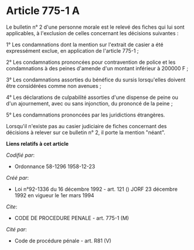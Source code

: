 # Article 775-1 A

Le bulletin n° 2 d'une personne morale est le relevé des fiches qui lui sont applicables, à l'exclusion de celles concernant
les décisions suivantes :

1° Les condamnations dont la mention sur l'extrait de casier a été expressément exclue, en application de l'article 775-1 ;

2° Les condamnations prononcées pour contravention de police et les condamnations à des peines d'amende d'un montant
inférieur à 200000 F ;

3° Les condamnations assorties du bénéfice du sursis lorsqu'elles doivent être considérées comme non avenues ;

4° Les déclarations de culpabilité assorties d'une dispense de peine ou d'un ajournement, avec ou sans injonction, du
prononcé de la peine ;

5° Les condamnations prononcées par les juridictions étrangères.

Lorsqu'il n'existe pas au casier judiciaire de fiches concernant des décisions à relever sur ce bulletin n° 2, il porte la
mention "néant".

**Liens relatifs à cet article**

_Codifié par_:

  - Ordonnance 58-1296 1958-12-23

_Créé par_:

  - Loi n°92-1336 du 16 décembre 1992 - art. 121 () JORF 23 décembre 1992 en vigueur le 1er mars 1994

_Cite_:

  - CODE DE PROCEDURE PENALE - art. 775-1 (M)

_Cité par_:

  - Code de procédure pénale - art. R81 (V)
